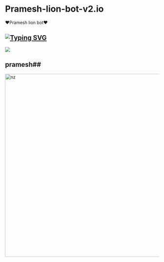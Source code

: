 # Pramesh-lion-bot-v2.io
❤️Pramesh lion bot❤️
## [![Typing SVG](https://readme-typing-svg.herokuapp.com?font=Rockstar-ExtraBold&color=F33A6A&lines=WELCOME+TO+PRAMESH+LION+BOT.;CREATED+BY+PRAMESH+NILAKSHAN;BEST+MULTIDEVICE+WA+BOT;THANKS+FOR+VISITING+MY+GIT❤️)](https://git.io/typing-svg)
<a><img src='https://i.imgur.com/LyHic3i.gif'/></a>






## pramesh##
<img src="https://i.ibb.co/CMCNByx/Picsart-22-07-03-15-45-00-698.jpg" alt="nz" width="600"/>
